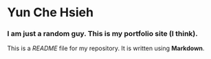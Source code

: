 
# Yun Che Hsieh

### I am just a random guy. This is my portfolio site (I think).

This is a *README* file for my repository. It is written using **Markdown**.
